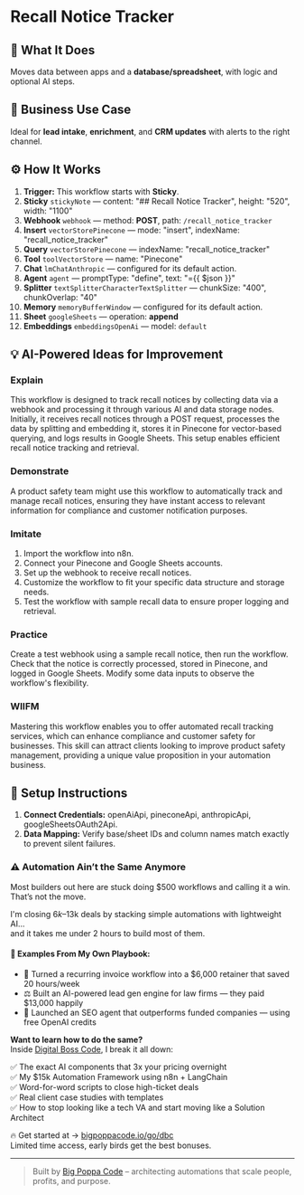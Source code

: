 # Recall Notice Tracker
  ## 🚀 What It Does
  Moves data between apps and a **database/spreadsheet**, with logic and optional AI steps.
  
  ## 💼 Business Use Case
  Ideal for **lead intake**, **enrichment**, and **CRM updates** with alerts to the right channel.
  
  ## ⚙️ How It Works
  1. **Trigger:** This workflow starts with **Sticky**.
  2. **Sticky** `stickyNote` — content: "## Recall Notice Tracker", height: "520", width: "1100"
3. **Webhook** `webhook` — method: **POST**, path: `/recall_notice_tracker`
4. **Insert** `vectorStorePinecone` — mode: "insert", indexName: "recall_notice_tracker"
5. **Query** `vectorStorePinecone` — indexName: "recall_notice_tracker"
6. **Tool** `toolVectorStore` — name: "Pinecone"
7. **Chat** `lmChatAnthropic` — configured for its default action.
8. **Agent** `agent` — promptType: "define", text: "={{ $json }}"
9. **Splitter** `textSplitterCharacterTextSplitter` — chunkSize: "400", chunkOverlap: "40"
10. **Memory** `memoryBufferWindow` — configured for its default action.
11. **Sheet** `googleSheets` — operation: **append**
12. **Embeddings** `embeddingsOpenAi` — model: `default`
  
  ## 💡 AI-Powered Ideas for Improvement
  ### Explain
This workflow is designed to track recall notices by collecting data via a webhook and processing it through various AI and data storage nodes. Initially, it receives recall notices through a POST request, processes the data by splitting and embedding it, stores it in Pinecone for vector-based querying, and logs results in Google Sheets. This setup enables efficient recall notice tracking and retrieval.

### Demonstrate
A product safety team might use this workflow to automatically track and manage recall notices, ensuring they have instant access to relevant information for compliance and customer notification purposes.

### Imitate
1. Import the workflow into n8n.
2. Connect your Pinecone and Google Sheets accounts.
3. Set up the webhook to receive recall notices.
4. Customize the workflow to fit your specific data structure and storage needs.
5. Test the workflow with sample recall data to ensure proper logging and retrieval.

### Practice
Create a test webhook using a sample recall notice, then run the workflow. Check that the notice is correctly processed, stored in Pinecone, and logged in Google Sheets. Modify some data inputs to observe the workflow's flexibility.

### WIIFM
Mastering this workflow enables you to offer automated recall tracking services, which can enhance compliance and customer safety for businesses. This skill can attract clients looking to improve product safety management, providing a unique value proposition in your automation business.
  
  ## 🔧 Setup Instructions
  1. **Connect Credentials:** openAiApi, pineconeApi, anthropicApi, googleSheetsOAuth2Api.
2. **Data Mapping:** Verify base/sheet IDs and column names match exactly to prevent silent failures.
  
### ⚠️ Automation Ain’t the Same Anymore

Most builders out here are stuck doing $500 workflows and calling it a win.  
That’s not the move.  

I'm closing $6k–$13k deals by stacking simple automations with lightweight AI...  
and it takes me under 2 hours to build most of them.

#### 🧠 Examples From My Own Playbook:
- 🔁 Turned a recurring invoice workflow into a $6,000 retainer that saved 20 hours/week  
- ⚖️ Built an AI-powered lead gen engine for law firms — they paid $13,000 happily  
- 🚀 Launched an SEO agent that outperforms funded companies — using free OpenAI credits  

**Want to learn how to do the same?**  
Inside [Digital Boss Code](https://bigpoppacode.io/go/dbc), I break it all down:

✅ The exact AI components that 3x your pricing overnight  
✅ My $15k Automation Framework using n8n + LangChain  
✅ Word-for-word scripts to close high-ticket deals  
✅ Real client case studies with templates  
✅ How to stop looking like a tech VA and start moving like a Solution Architect  

🔥 Get started at → [bigpoppacode.io/go/dbc](https://bigpoppacode.io/go/dbc)  
Limited time access, early birds get the best bonuses.

---
> Built by [Big Poppa Code](https://bigpoppacode.io) – architecting automations that scale people, profits, and purpose.
  